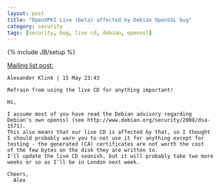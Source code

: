 ```yaml
---
layout: post
title: "OpenXPKI Live (beta) affected by Debian OpenSSL bug"
category: security
tags: [security, bug, live cd, debian, openssl]
---
```

{% include JB/setup %}

[Mailing list post:](http://permalink.gmane.org/gmane.comp.security.openxpki.devel/239) 

    Alexander Klink | 15 May 23:43
     
    Refrain from using the live CD for anything important!

    Hi,

    I assume most of you have read the Debian advisory regarding
    Debian's own openssl (see http://www.debian.org/security/2008/dsa-1571).
    This also means that our live CD is affected by that, so I thought
    I should probably warn you to not use it for anything except for
    testing - the generated (CA) certificates are not worth the cost
    of the few bytes on the disk they are written to.
    I'll update the live CD soonish, but it will probably take two more
    weeks or so as I'll be in London next week.

    Cheers,
      Alex
